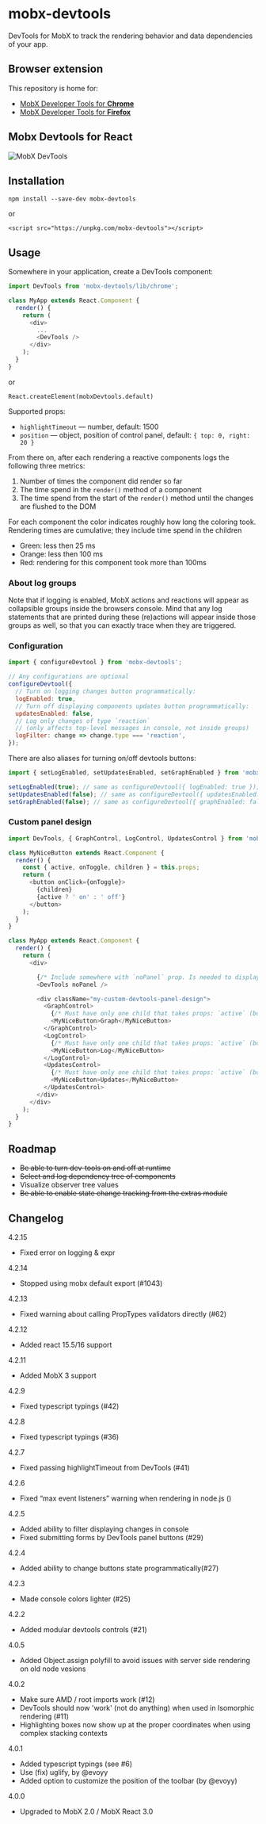# mobx-devtools

DevTools for MobX to track the rendering behavior and data dependencies of your app.

## Browser extension
This repository is home for:
* [MobX Developer Tools for **Chrome**](https://chrome.google.com/webstore/detail/mobx-developer-tools/pfgnfdagidkfgccljigdamigbcnndkod)
* [MobX Developer Tools for **Firefox**](https://addons.mozilla.org/en-US/firefox/addon/mobx-devtools/)

## Mobx Devtools for React

![MobX DevTools](devtools.gif)

## Installation

`npm install --save-dev mobx-devtools`

or

`<script src="https://unpkg.com/mobx-devtools"></script>`

## Usage

Somewhere in your application, create a DevTools component:

```js
import DevTools from 'mobx-devtools/lib/chrome';

class MyApp extends React.Component {
  render() {
    return (
      <div>
        ...
        <DevTools />
      </div>
    );
  }
}
```

or

`React.createElement(mobxDevtools.default)`

Supported props:
* `highlightTimeout` — number, default: 1500
* `position` — object, position of control panel, default: `{ top: 0, right: 20 }`

From there on, after each rendering a reactive components logs the following three metrics:
1. Number of times the component did render so far
2. The time spend in the `render()` method of a component
3. The time spend from the start of the `render()` method until the changes are flushed to the DOM

For each component the color indicates roughly how long the coloring took. Rendering times are cumulative; they include time spend in the children
* Green: less then 25 ms
* Orange: less then 100 ms
* Red: rendering for this component took more than 100ms

### About log groups

Note that if logging is enabled, MobX actions and reactions will appear as collapsible groups inside the browsers console.
Mind that any log statements that are printed during these (re)actions will appear inside those groups as well, so that you can exactly trace when they are triggered.

### Configuration

```js
import { configureDevtool } from 'mobx-devtools';

// Any configurations are optional
configureDevtool({
  // Turn on logging changes button programmatically:
  logEnabled: true,
  // Turn off displaying components updates button programmatically:
  updatesEnabled: false,
  // Log only changes of type `reaction`
  // (only affects top-level messages in console, not inside groups)
  logFilter: change => change.type === 'reaction',
});

```

There are also aliases for turning on/off devtools buttons:

```js
import { setLogEnabled, setUpdatesEnabled, setGraphEnabled } from 'mobx-devtools';

setLogEnabled(true); // same as configureDevtool({ logEnabled: true });
setUpdatesEnabled(false); // same as configureDevtool({ updatesEnabled: false });
setGraphEnabled(false); // same as configureDevtool({ graphEnabled: false });
```

### Custom panel design

```js
import DevTools, { GraphControl, LogControl, UpdatesControl } from 'mobx-devtools';

class MyNiceButton extends React.Component {
  render() {
    const { active, onToggle, children } = this.props;
    return (
      <button onClick={onToggle}>
        {children}
        {active ? ' on' : ' off'}
      </button>
    );
  }
}

class MyApp extends React.Component {
  render() {
    return (
      <div>

        {/* Include somewhere with `noPanel` prop. Is needed to display updates and modals */}
        <DevTools noPanel />

        <div className="my-custom-devtools-panel-design">
          <GraphControl>
            {/* Must have only one child that takes props: `active` (bool), `onToggle` (func) */}
            <MyNiceButton>Graph</MyNiceButton>
          </GraphControl>
          <LogControl>
            {/* Must have only one child that takes props: `active` (bool), `onToggle` (func) */}
            <MyNiceButton>Log</MyNiceButton>
          </LogControl>
          <UpdatesControl>
            {/* Must have only one child that takes props: `active` (bool), `onToggle` (func) */}
            <MyNiceButton>Updates</MyNiceButton>
          </UpdatesControl>
        </div>
      </div>
    );
  }
}
```

## Roadmap

* ~~Be able to turn dev-tools on and off at runtime~~
* ~~Select and log dependency tree of components~~
* Visualize observer tree values
* ~~Be able to enable state change tracking from the extras module~~

## Changelog

4.2.15

* Fixed error on logging & expr

4.2.14

* Stopped using mobx default export (#1043)

4.2.13

* Fixed warning about calling PropTypes validators directly (#62)

4.2.12

* Added react 15.5/16 support

4.2.11

* Added MobX 3 support

4.2.9
* Fixed typescript typings (#42)

4.2.8
* Fixed typescript typings (#36)

4.2.7
* Fixed passing highlightTimeout from DevTools (#41)

4.2.6
* Fixed “max event listeners” warning when rendering in node.js ()

4.2.5
* Added ability to filter displaying changes in console
* Fixed submitting forms by DevTools panel buttons (#29)

4.2.4
* Added ability to change buttons state programmatically(#27)

4.2.3
* Made console colors lighter (#25)

4.2.2
* Added modular devtools controls (#21)

4.0.5
* Added Object.assign polyfill to avoid issues with server side rendering on old node vesions

4.0.2
* Make sure AMD / root imports work (#12)
* DevTools should now 'work' (not do anything) when used in Isomorphic rendering (#11)
* Highlighting boxes now show up at the proper coordinates when using complex stacking contexts

4.0.1
* Added typescript typings (see #6)
* Use (fix) uglify, by @evoyy
* Added option to customize the position of the toolbar (by @evoyy)

4.0.0
* Upgraded to MobX 2.0 / MobX React 3.0

